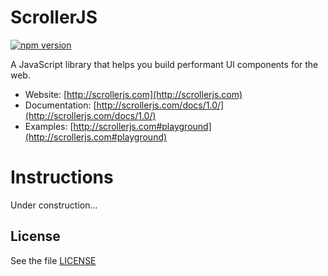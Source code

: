 ScrollerJS
==========

[![npm version](https://img.shields.io/npm/v/scrollerjs.svg)](https://www.npmjs.com/package/ng2-redux)

A JavaScript library that helps you build performant UI components for the web.

- Website: [http://scrollerjs.com](http://scrollerjs.com)
- Documentation: [http://scrollerjs.com/docs/1.0/](http://scrollerjs.com/docs/1.0/)
- Examples: [http://scrollerjs.com#playground](http://scrollerjs.com#playground)

Instructions
=============
Under construction...

## License
See the file [LICENSE](https://github.com/forcedotcom/scrollerjs/blob/master/LICENSE)
